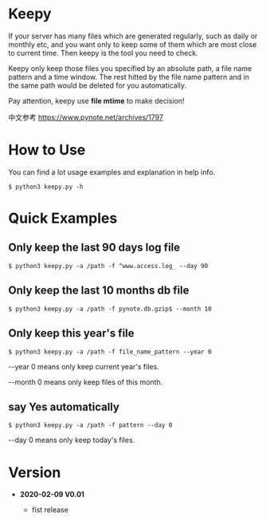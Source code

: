 # Keepy

If your server has many files which are generated regularly, such as daily 
or monthly etc, and you want only to keep some of them which are most close
to current time. Then keepy is the tool you need to check.

Keepy only keep those files you specified by an absolute path, a file name
pattern and a time window. The rest hitted by the file name pattern and in the
same path would be deleted for you automatically.

Pay attention, keepy use **file mtime** to make decision!

中文参考 https://www.pynote.net/archives/1797

# How to Use

You can find a lot usage examples and explanation in help info.

    $ python3 keepy.py -h

# Quick Examples 

## Only keep the last 90 days log file

    $ python3 keepy.py -a /path -f ^www.access.log_ --day 90

## Only keep the last 10 months db file

    $ python3 keepy.py -a /path -f pynote.db.gzip$ --month 10

## Only keep this year's file

    $ python3 keepy.py -a /path -f file_name_pattern --year 0

--year 0 means only keep current year's files.

--month 0 means only keep files of this month.

## say Yes automatically

    $ python3 keepy.py -a /path -f pattern --day 0

--day 0 means only keep today's files.

# Version

* **2020-02-09 V0.01**
    
    - fist release


